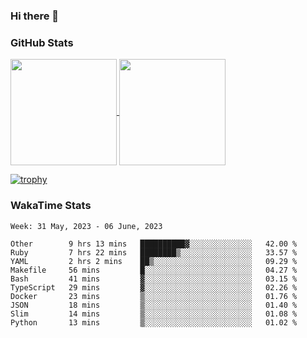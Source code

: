 ### Hi there 👋

### GitHub Stats

<a href="https://github.com/anuraghazra/github-readme-stats">
  <img align="center" height="170px" src="https://github-readme-stats.vercel.app/api/top-langs/?username=tksfjt1024&layout=compact&count_private=true&show_icons=true&show_icons=true&theme=graywhite" />
</a>
<a href="https://github.com/anuraghazra/github-readme-stats">
  <img align="center" height="170px" src="https://github-readme-stats.vercel.app/api?username=tksfjt1024&count_private=true&show_icons=true&show_icons=true&theme=graywhite" />
</a>

[![trophy](https://github-profile-trophy.vercel.app/?username=tksfjt1024)](https://github.com/ryo-ma/github-profile-trophy)

### WakaTime Stats

<!--START_SECTION:waka-->
```text
Week: 31 May, 2023 - 06 June, 2023

Other        9 hrs 13 mins   ██████████▓░░░░░░░░░░░░░░   42.00 % 
Ruby         7 hrs 22 mins   ████████▒░░░░░░░░░░░░░░░░   33.57 % 
YAML         2 hrs 2 mins    ██▒░░░░░░░░░░░░░░░░░░░░░░   09.29 % 
Makefile     56 mins         █░░░░░░░░░░░░░░░░░░░░░░░░   04.27 % 
Bash         41 mins         ▓░░░░░░░░░░░░░░░░░░░░░░░░   03.15 % 
TypeScript   29 mins         ▓░░░░░░░░░░░░░░░░░░░░░░░░   02.26 % 
Docker       23 mins         ▒░░░░░░░░░░░░░░░░░░░░░░░░   01.76 % 
JSON         18 mins         ▒░░░░░░░░░░░░░░░░░░░░░░░░   01.40 % 
Slim         14 mins         ▒░░░░░░░░░░░░░░░░░░░░░░░░   01.08 % 
Python       13 mins         ▒░░░░░░░░░░░░░░░░░░░░░░░░   01.02 % 
```
<!--END_SECTION:waka-->
